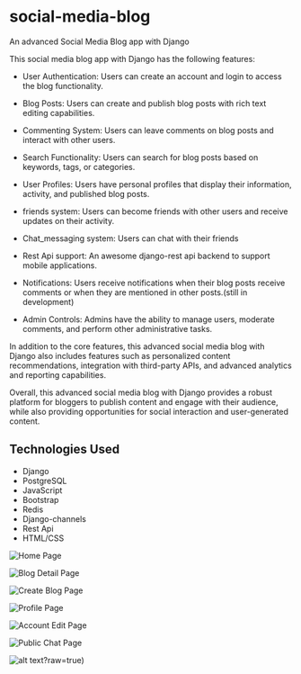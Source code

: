 # social-media-blog
An advanced Social Media Blog app with Django

This social media blog app with Django has the following features:

- User Authentication: Users can create an account and login to access the blog functionality.

- Blog Posts: Users can create and publish blog posts with rich text editing capabilities.

- Commenting System: Users can leave comments on blog posts and interact with other users.

- Search Functionality: Users can search for blog posts based on keywords, tags, or categories.

- User Profiles: Users have personal profiles that display their information, activity, and published blog posts.

- friends system: Users can become friends with other users and receive updates on their activity.

- Chat_messaging system: Users can chat with their friends

- Rest Api support: An awesome django-rest api backend to support mobile applications.

- Notifications: Users receive notifications when their blog posts receive comments or when they are mentioned in other posts.(still in development)

- Admin Controls: Admins have the ability to manage users, moderate comments, and perform other administrative tasks.

In addition to the core features, this advanced social media blog with Django also includes features such as personalized content recommendations, integration with third-party APIs, and advanced analytics and reporting capabilities.

Overall, this advanced social media blog with Django provides a robust platform for bloggers to publish content and engage with their audience, while also providing opportunities for social interaction and user-generated content.

## Technologies Used

- Django
- PostgreSQL
- JavaScript
- Bootstrap
- Redis
- Django-channels
- Rest Api
- HTML/CSS


![Home Page](../Site-Images/home.png)

![Blog Detail Page](../Site-Images/detail.png)

![Create Blog Page](../Site-Images/creating.png)

![Profile Page](../Site-Images/profile.png)

![Account Edit Page](../Site-Images/Edit_acc.png)

![Public Chat Page](../Site-Images/Public_chat.png)

![alt text]([https://github.com/Dannyblazer/Site-Images/blob/master/Profile.png)?raw=true)
